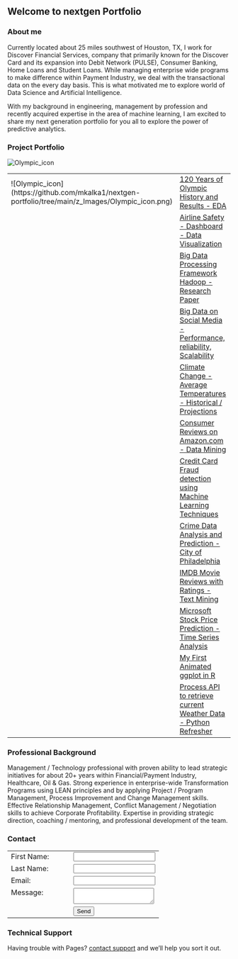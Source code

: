 ## Welcome to nextgen Portfolio

### About me

Currently located about 25 miles southwest of Houston, TX, I work for Discover Financial Services, company that primarily known for the Discover Card and its expansion into Debit Network (PULSE), Consumer Banking, Home Loans and Student Loans. While managing enterprise wide programs to make difference within Payment Industry, we deal with the transactional data on the every day basis. This is what motivated me to explore world of Data Science and Artificial Intelligence.

With my background in engineering, management by profession and recently acquired expertise in the area of machine learning, I am excited to share my next generation portfolio for you all to explore the power of predictive analytics.

### Project Portfolio

![Olympic_icon](https://github.com/mkalka1/nextgen-portfolio/tree/main/z_Images/Olympic_icon.png)

<table>
    <tr>
      <td width="25">![Olympic_icon](https://github.com/mkalka1/nextgen-portfolio/tree/main/z_Images/Olympic_icon.png)</td>
      <td style="vertical-align:top">
        <a href="https://github.com/mkalka1/nextgen-portfolio/tree/main/120%20Years%20of%20Olympic%20History%20and%20Results%20-%20Exploratory%20Data%20Analysis" target="new">120 Years of Olympic History and Results - EDA</a>
      </td> 
    </tr>
    <tr>
      <td width="25">&nbsp;</td>
      <td style="vertical-align:top">
        <a href="https://github.com/mkalka1/nextgen-portfolio/tree/main/Airline%20Safety%20-%20Dashboard%2C%20Blog%2C%20and%20InfoGraphic%20-%20Data%20Visualization" target="new">Airline Safety - Dashboard - Data Visualization</a>
      </td> 
    </tr>
    <tr>
      <td width="25">&nbsp;</td>
      <td style="vertical-align:top">
        <a href="https://github.com/mkalka1/nextgen-portfolio/tree/main/Big%20Data%20Processing%20Framework%20-%20Hadoop%20in%20Data%20Science%20Projects" target="new">Big Data Processing Framework Hadoop - Research Paper</a>
      </td> 
    </tr>
    <tr>
      <td width="25">&nbsp;</td>
      <td style="vertical-align:top">
        <a href="https://github.com/mkalka1/nextgen-portfolio/tree/main/Big%20Data%20on%20Social%20Media%20-%20Performance%2C%20reliability%2C%20Scalability" target="new">Big Data on Social Media - Performance, reliability, Scalability</a>
      </td> 
    </tr>
    <tr>
      <td width="25">&nbsp;</td>
      <td style="vertical-align:top">
        <a href="https://github.com/mkalka1/nextgen-portfolio/tree/main/Climate%20Change%20-%20Historical%20Average%20Temperatures%20and%20Future%20Projections" target="new">Climate Change - Average Temperatures - Historical / Projections</a>
      </td> 
    </tr>
    <tr>
      <td width="25">&nbsp;</td>
      <td style="vertical-align:top">
        <a href="https://github.com/mkalka1/nextgen-portfolio/tree/main/Consumer%20Reviews%20on%20Amazon.com%20-%20Data%20Mining" target="new">Consumer Reviews on Amazon.com - Data Mining</a>
      </td> 
    </tr>
    <tr>
      <td width="25">&nbsp;</td>
      <td style="vertical-align:top">
        <a href="https://github.com/mkalka1/nextgen-portfolio/tree/main/Credit%20Card%20Fraud%20detection%20using%20Machine%20Learning%20Techniques" target="new">Credit Card Fraud detection using Machine Learning Techniques</a>
      </td> 
    </tr>
    <tr>
      <td width="25">&nbsp;</td>
      <td style="vertical-align:top">
        <a href="https://github.com/mkalka1/nextgen-portfolio/tree/main/Crime%20Data%20Analysis%20and%20Prediction%20-%20City%20of%20Philadelphia" target="new">Crime Data Analysis and Prediction - City of Philadelphia</a>
      </td> 
    </tr>
    <tr>
      <td width="25">&nbsp;</td>
      <td style="vertical-align:top">
        <a href="https://github.com/mkalka1/nextgen-portfolio/tree/main/IMDB%20Movie%20Reviews%20with%20Ratings%20-%20Text%20Mining" target="new">IMDB Movie Reviews with Ratings - Text Mining</a>
      </td> 
    </tr>
    <tr>
      <td width="25">&nbsp;</td>
      <td style="vertical-align:top">
        <a href="https://github.com/mkalka1/nextgen-portfolio/tree/main/Microsoft%20Stock%20Price%20Prediction%20-%20Time%20Series%20Analysis" target="new">Microsoft Stock Price Prediction - Time Series Analysis</a>
      </td> 
    </tr>
    <tr>
      <td width="25">&nbsp;</td>
      <td style="vertical-align:top">
        <a href="https://github.com/mkalka1/nextgen-portfolio/tree/main/My%20First%20Animated%20ggplot%20in%20R" target="new">My First Animated ggplot in R</a>
      </td> 
    </tr>
    <tr>
      <td width="25">&nbsp;</td>
      <td style="vertical-align:top">
        <a href="https://github.com/mkalka1/nextgen-portfolio/tree/main/Process%20API%20to%20retrieve%20current%20Weather%20Data%20-%20Python%20Refresher" target="new">Process API to retrieve current Weather Data - Python Refresher</a>
      </td> 
    </tr>
</table>
      
### Professional Background

Management / Technology professional with proven ability to lead strategic initiatives for about 20+ years within Financial/Payment Industry, Healthcare, Oil & Gas. Strong experience in enterprise-wide Transformation Programs using LEAN principles and by applying Project / Program Management, Process Improvement and Change Management skills. Effective Relationship Management, Conflict Management / Negotiation skills to achieve Corporate Profitability. Expertise in providing strategic direction, coaching / mentoring, and professional development of the team.

### Contact

<form name ="input" method="POST" action="https://formspree.io/f/xoqrdkkv">
  <table>
    <tr>
      <td width="125">First Name:</td>
      <td style="vertical-align:top"><input type="text" name="firstname"></td> 
    </tr>
    <tr>
      <td>Last Name:</td>
      <td style="vertical-align:top"><input type="text" name="lastname"></td> 
    </tr>
    <tr>
      <td>Email:</td>
      <td valign="top"><input type="email" name="_replyto"></td> 
    </tr>    
    <tr>
      <td style="vertical-align:top">Message:</td>
      <td><textarea name="message"></textarea></td>  
    </tr>
    <tr>
      <td>&nbsp;</td>      
      <td><input type="submit" name="send" value="Send"></td>
    </tr>    
  </table>
</form>


### Technical Support

Having trouble with Pages? [contact support](mailto:mkalkar@gmail.com) and we’ll help you sort it out.
